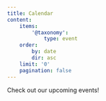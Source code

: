 ```yaml
---
title: Calendar
content:
    items:
        '@taxonomy':
            type: event
    order:
        by: date
        dir: asc
    limit: '0'
    pagination: false
---
```


Check out our upcoming events!
